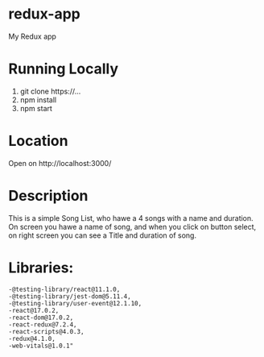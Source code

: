 # redux-app
My Redux app
# Running Locally
1. git clone https://...
3. npm install
4. npm start
# Location
Open on http://localhost:3000/
# Description
This is a simple Song List, who hawe a 4 songs with a name and duration. On screen you hawe a name of song, and when you click on button select, on right screen you can see a Title and duration of song.
# Libraries:

    -@testing-library/react@11.1.0,
    -@testing-library/jest-dom@5.11.4,
    -@testing-library/user-event@12.1.10,
    -react@17.0.2,
    -react-dom@17.0.2,
    -react-redux@7.2.4,
    -react-scripts@4.0.3,
    -redux@4.1.0,
    -web-vitals@1.0.1"


